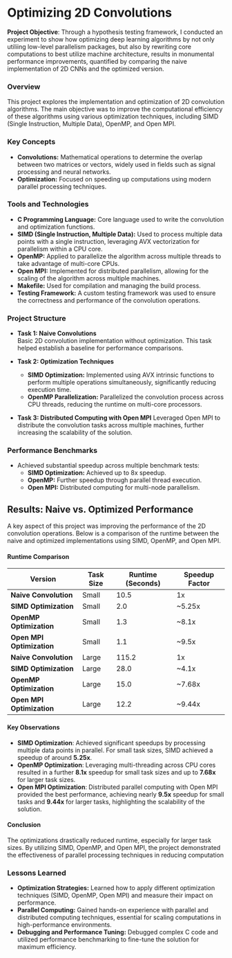 # Optimizing 2D Convolutions

**Project Objective**: Through a hypothesis testing framework, I conducted an experiment to show how optimizing deep learning algorithms by not only utiliing low-level parallelism packages, but also by rewriting core computations to best utilize machine architecture, results in monumental performance improvements, quantified by comparing the naive implementation of 2D CNNs and the optimized version. 

### **Overview**
This project explores the implementation and optimization of 2D convolution algorithms. The main objective was to improve the computational efficiency of these algorithms using various optimization techniques, including SIMD (Single Instruction, Multiple Data), OpenMP, and Open MPI. 

### **Key Concepts**
- **Convolutions:** Mathematical operations to determine the overlap between two matrices or vectors, widely used in fields such as signal processing and neural networks.
- **Optimization:** Focused on speeding up computations using modern parallel processing techniques.

### **Tools and Technologies**
- **C Programming Language:** Core language used to write the convolution and optimization functions.
- **SIMD (Single Instruction, Multiple Data):** Used to process multiple data points with a single instruction, leveraging AVX vectorization for parallelism within a CPU core.
- **OpenMP:** Applied to parallelize the algorithm across multiple threads to take advantage of multi-core CPUs.
- **Open MPI:** Implemented for distributed parallelism, allowing for the scaling of the algorithm across multiple machines.
- **Makefile:** Used for compilation and managing the build process.
- **Testing Framework:** A custom testing framework was used to ensure the correctness and performance of the convolution operations.

### **Project Structure**
- **Task 1: Naive Convolutions**  
   Basic 2D convolution implementation without optimization. This task helped establish a baseline for performance comparisons.
  
- **Task 2: Optimization Techniques**
  - **SIMD Optimization:** Implemented using AVX intrinsic functions to perform multiple operations simultaneously, significantly reducing execution time.
  - **OpenMP Parallelization:** Parallelized the convolution process across CPU threads, reducing the runtime on multi-core processors.
  
- **Task 3: Distributed Computing with Open MPI**
   Leveraged Open MPI to distribute the convolution tasks across multiple machines, further increasing the scalability of the solution.

### **Performance Benchmarks**
- Achieved substantial speedup across multiple benchmark tests:
  - **SIMD Optimization:** Achieved up to 8x speedup.
  - **OpenMP:** Further speedup through parallel thread execution.
  - **Open MPI:** Distributed computing for multi-node parallelism.

## **Results: Naive vs. Optimized Performance**

A key aspect of this project was improving the performance of the 2D convolution operations. Below is a comparison of the runtime between the naive and optimized implementations using SIMD, OpenMP, and Open MPI.

#### **Runtime Comparison**

| Version             | Task Size | Runtime (Seconds) | Speedup Factor |
|---------------------|-----------|-------------------|----------------|
| **Naive Convolution** | Small     | 10.5              | 1x             |
| **SIMD Optimization** | Small     | 2.0               | ~5.25x         |
| **OpenMP Optimization**| Small     | 1.3               | ~8.1x          |
| **Open MPI Optimization** | Small | 1.1               | ~9.5x          |
| **Naive Convolution** | Large     | 115.2             | 1x             |
| **SIMD Optimization** | Large     | 28.0              | ~4.1x          |
| **OpenMP Optimization**| Large     | 15.0              | ~7.68x         |
| **Open MPI Optimization** | Large | 12.2              | ~9.44x         |

#### **Key Observations**
- **SIMD Optimization**: Achieved significant speedups by processing multiple data points in parallel. For small task sizes, SIMD achieved a speedup of around **5.25x**.
- **OpenMP Optimization**: Leveraging multi-threading across CPU cores resulted in a further **8.1x** speedup for small task sizes and up to **7.68x** for larger task sizes.
- **Open MPI Optimization**: Distributed parallel computing with Open MPI provided the best performance, achieving nearly **9.5x** speedup for small tasks and **9.44x** for larger tasks, highlighting the scalability of the solution.

#### **Conclusion**
The optimizations drastically reduced runtime, especially for larger task sizes. By utilizing SIMD, OpenMP, and Open MPI, the project demonstrated the effectiveness of parallel processing techniques in reducing computation

### **Lessons Learned**
- **Optimization Strategies:** Learned how to apply different optimization techniques (SIMD, OpenMP, Open MPI) and measure their impact on performance.
- **Parallel Computing:** Gained hands-on experience with parallel and distributed computing techniques, essential for scaling computations in high-performance environments.
- **Debugging and Performance Tuning:** Debugged complex C code and utilized performance benchmarking to fine-tune the solution for maximum efficiency.
